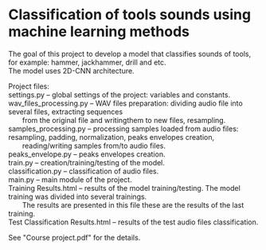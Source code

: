 # Classification of tools sounds using machine learning methods

The goal of this project to develop a model that classifies sounds of tools, for example: hammer, jackhammer, drill and etc.<br/>
The model uses 2D-CNN architecture.<br/>

Project files:<br/>
settings.py – global settings of the project: variables and constants.<br/>
wav_files_processing.py – WAV files preparation: dividing audio file into several files, extracting sequences<br/>
&emsp;&emsp;from the original file and writingthem to new files, resampling.<br/>
samples_processing.py – processing samples loaded from audio files: resampling, padding, normalization, peaks envelopes creation,<br/>
&emsp;&emsp;reading/writing samples from/to audio files.<br/>
peaks_envelope.py – peaks envelopes creation.<br/>
train.py – creation/training/testing of the model.<br/>
classification.py – classification of audio files.<br/>
main.py – main module of the project.<br/>
Training Results.html – results of the model training/testing. The model training was divided into several trainings.<br/>
&emsp;&emsp;The results are presented in this file these are the results of the last training.<br/>
Test Classification Results.html – results of the test audio files classification.<br/>

See "Course project.pdf" for the details.<br/>
